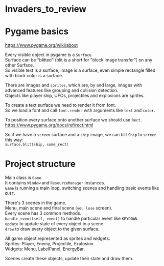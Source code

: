 # Invaders_to_review

# Pygame basics
https://www.pygame.org/wiki/about

Every visible object in pygame is a `Surface`.  
Surface can be "blitted" (blit is a short for "block image transfer") on any other Surface.  
So visible text is a surface, image is a surface, even simple rectangle filled with black color is a surface.  

There are images and `sprites`, which are, by and large, images with advanced features like grouping and collision detection.  
Objects like player ship, UFOs, projectiles and explosions are sprites.  

To create a text surface we need to render it from font.  
So we load a font and call `font.render` with arguments like `text` and `color`.   

To position every surface onto another surface we should use `Rect`.   
https://www.pygame.org/docs/ref/rect.html

So if we have a `screen` surface and a `ship` image, we can blit `Ship` to `screen` this way:  
  `surface.blit(ship, some_rect)`

# Project structure  
Main class is `Game`.  
It contains `Window` and `ResourceManager` instances.  
`Game` is running a main loop, switching scenes and handling basic events like `QUIT`.   

There's 3 scenes in the game.  
Menu, main scene and final scene (`you lose` screen).  
Every scene has 3 common methods.  
`handle_event(self, event)` to handle particular event like `KEYDOWN`.    
`update` to update state of every object in a scene.  
`draw` to draw every object to the given surface.  

All game object represented as sprites and widgets.  
Sprites: Player, Enemy, Projectile, Explosion.  
Widgets: Menu, LabelPanel, EnergyBar.    

Scenes create these objects, update their state and draw them.
